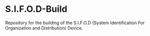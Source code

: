 # S.I.F.O.D-Build
Repository for the building of the S.I.F.O.D (System Identification For Organization and Distribution) Device.
